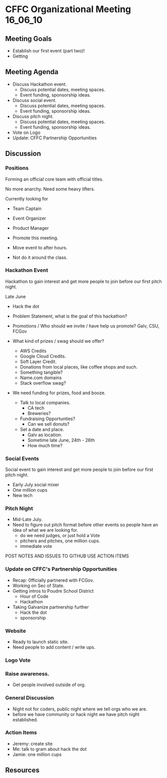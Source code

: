 # CFFC Organizational Meeting 16_06_10

## Meeting Goals

- Establish our first event (part two)!
- Getting

## Meeting Agenda

- Discuss Hackathon event.
  - Discuss potential dates, meeting spaces.
  - Event funding, sponsorship ideas.
- Discuss social event.
  - Discuss potential dates, meeting spaces.
  - Event funding, sponsorship ideas.
- Discuss pitch night.
  - Discuss potential dates, meeting spaces.
  - Event funding, sponsorship ideas.
- Vote on Logo
- Update: CFFC Partnership Opportunities

## Discussion

### Positions

Forming an official core team with official titles.

No more anarchy. Need some heavy lifters.

Currently looking for

- Team Captain
- Event Organizer
- Product Manager

- Promote this meeting.
- Move event to after hours.
- Not do it around the class.

### Hackathon Event

Hackathon to gain interest and get more people to join before our first pitch night.

Late June

- Hack the dot


- Problem Statement, what is the goal of this hackathon?
- Promotions / Who should we invite / have help us promote? Galv, CSU, FCGov
- What kind of prizes / swag should we offer?
  - AWS Credits
  - Google Cloud Credits.
  - Soft Layer Credit.
  - Donations from local places, like coffee shops and such.
  - Something tangible?
  - Name.com domains
  - Stack overflow swag?
- We need funding for prizes, food and booze.
  - Talk to local companies.
    - CA tech
    - Breweries?
  - Fundraising Opportunties?
    - Can we sell donuts?
  - Set a date and place.
    - Galv as location.
    - Sometime late June, 24th - 26th
    - How much time?

### Social Events

Social event to gain interest and get more people to join before our first pitch night.

- Early July social mixer
- One million cups
- New tech

### Pitch Night

- Mid-Late July.
- Need to figure out pitch format before other events so people have an idea of what we are looking for.
  - do we need judges, or just hold a Vote
  - pitchers and pitches, one million cups.
  - immediate vote

POST NOTES AND ISSUES TO GITHUB
USE ACTION ITEMS

### Update on CFFC's Partnership Opportunities

- Recap: 0fficially partnered with FCGov.
- Working on Sec of State.
- Getting intros to Poudre School District
  - Hour of Code
  - Hackathon
- Taking Galvanize partnership further
  - Hack the dot
  - sponsorship

### Website

- Ready to launch static site.
- Need people to add content / write ups.

### Logo Vote

### Raise awareness.

- Get people involved outside of org.

### General Discussion

- Night not for coders, public night where we tell orgs who we are.
- before we have community or hack night we have pitch night established.

### Action Items

- Jeremy: create site
- Me: talk to gram about hack the dot
- Jamie: one million cups


## Resources
